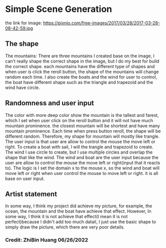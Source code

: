 <h1>Simple Scene Generation</h1>

the link for image: https://pixnio.com/free-images/2017/03/28/2017-03-28-08-42-59.jpg

<h2>The shape</h2>
The mountains: There are three mountains I created base on the image, I can't really shape the correct shape in the image, but I do my best for build the correct shape. each mountains have the different type of shapes and when user is click the reroll button, the shape of the mountains will change random each time. I also create the boats and the wind for user to control, the boat have different shape such as the triangle and trapezoid and the wind have circle.

<h2>Randomness and user input</h2>
The color with more deep color show the mountain is the tallest and farest, which I set when user click on the reroll button and it will not have much mountain prominence. the closest mountain will be shortest and have many mountain prominence. Each time when press button reroll, the shape will be different random. Therefore, my shape for mountain will mostly like trangle. The user input is that user are allow to control the mouse the move left or right. To create a boat with sail, I will the trangle and trapezoid to create. The wind I use circle to create, but I use multiple circles and overlap the shape that like the wind. The wind and boat are the user input because the user are allow to control the mouse the move left or right(input that it reacts to). The logic is I set the domain x to the mouse x, so the wind and boat will move left or right when user control the mouse to move left or right. it is all base on user input.

<h2>Artist statement</h2>
In some way, I think my project did achieve my picture, for example, the ocean, the mountain and the boat have achieve that effect. However, In some way, I think it is not achieve that effect(I mean it is not perfect)because I didn't add too much datail, I just use the basic shape to simply draw the picture, which there are very poor details.
<h3>Credit: ZhiBin Huang 06/26/2022</h3>
